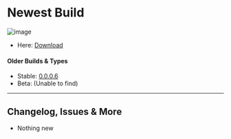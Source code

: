 # Newest Build
![image](https://media.discordapp.net/attachments/706131647145312256/706166926191362118/d700038a007c993bd365120bbeb3ff10.png?width=521&height=65)
- Here: [Download](http://www.mediafire.com/file/w60ic8115ali9lr/BAKU%2521_0.0.0.6_Build.rar/file)
#### Older Builds & Types
- Stable: [0.0.0.6](http://www.mediafire.com/file/w60ic8115ali9lr/BAKU%2521_0.0.0.6_Build.rar/file)
- Beta: (Unable to find)
-----------------------------------------------------------------------------------------------------
## Changelog, Issues & More
- Nothing new
